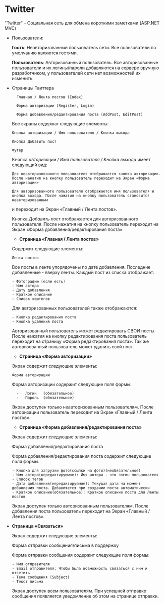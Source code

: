 # Twitter
"Twitter" - Социальная сеть для обмена короткими заметками (ASP.NET MVC)

- Пользователи: 
   
	 __Гость__:		Неавторизованный пользователь сети. Все пользователи по умолчанию являются гостями.
 
   __Пользователь__:	Авторизованный пользователь. Все авторизованные пользователи и их логины/пароли добавляются на сервере вручную разработчиком, у пользователей сети нет возможностей их изменить.

- Страницы Твиттера

    	Главная / Лента постов (Index)

    	Форма авторизации (Register, Login)

    	Форма добавления/редактирования поста (AddPost, EditPost)

  Все экраны содержат следующие элементы:

      Кнопка авторизации / Имя пользователя / Кнопка выхода

      Кнопка Добавить пост

      Футер

  Кнопка _авторизации / Имя пользователя / Кнопка выхода_ имеет следующий вид:

      Для неавторизованного пользователя отображается кнопка авторизации. После нажатия на кнопку пользователь переходит на Экран «Форма авторизации»

      Для авторизованного пользователя отображается имя пользователя и кнопка выхода. После нажатия на кнопку пользователь становится неавторизованным 
  и переходит на Экран «Главный / Лента постов».

  Кнопка _Добавить пост_ отображается для авторизованного пользователя. После нажатия на кнопку пользователь переходит на Экран «Форма добавления/редактирования поста»

  - __Страница «Главная / Лента постов»__

  Содержит следующие элементы:

      Лента постов

  Все посты в ленте упорядочены по дате добавления. Последние добавленные - вверху ленты. Каждый пост из списка отображает:

      -	Фотографию (если есть)
      -	Имя автора
      -	Дату добавления
      -	Краткое описание
      -	Список хештегов

  Для авторизованных пользователей также отображаются:

      -	Кнопка редактирования поста
      -	Кнопка удаления поста


  Авторизованный пользователь может редактировать СВОИ посты. После нажатия на кнопку редактирования поста пользователь переходит на страницу «Форма редактирования поста». Так же авторизованный пользователь может удалить свой пост.

  - __Страница «Форма авторизации»__

  Экран содержит следующие элементы:

      Форма авторизации

   Форма авторизации содержит следующие поля формы:

        -	Логин	(обязательное)	
        -	Пароль	(обязательное)

  Экран доступен только неавторизованным пользователям. После авторизации пользователь переходит на Экран «Главный / Лента постов».


  - __Страница «Форма добавления/редактирования поста»__

  Экран содержит следующие элементы:

    Форма добавления/редактирования поста

  Форма добавления/редактирования поста содержит следующие поля формы:

      -	Кнопка для загрузки фото(ссылки на фото)(необязательное)
      -	Имя автора(нередактируемое): Имя автора - это логин пользователя
      -	Список тегов
      -	Дата добавления(нередактируемое): Текущая дата на момент добавления поста. Добавляется при создании поста автоматически
      -	Краткое описание(обязательное): Краткое описание поста для Ленты постов


  Экран доступен только авторизованным пользователям. После добавления поста пользователь переходит на Экран «Главный / Лента постов».

- __Страница «Связаться»__

  Экран содержит следующие элементы:

    Форма отправки сообщения/письма в поддержку

  Форма отправки сообщения содержит следующие поля формы:

      -	Имя отправителя
      - Email отправителя: Чтобы была возможность связаться с ним и ответить
      - Тема сообщения (Subject)
      -	Текст письма

  Экран доступен всем пользователям. При успешной отправке сообщения появляется уведомление об этом на странице отправки.

